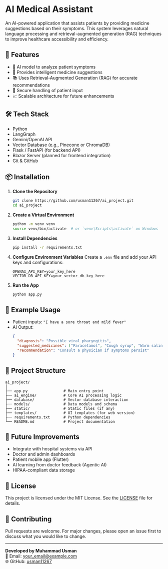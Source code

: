# AI Medical Assistant

An AI-powered application that assists patients by providing medicine suggestions based on their symptoms. This system leverages natural language processing and retrieval-augmented generation (RAG) techniques to improve healthcare accessibility and efficiency.

## 🚀 Features

- 🤖 AI model to analyze patient symptoms
- 💊 Provides intelligent medicine suggestions
- 📚 Uses Retrieval-Augmented Generation (RAG) for accurate recommendations
- 🔐 Secure handling of patient input
- 📈 Scalable architecture for future enhancements

## 🛠️ Tech Stack

- Python
- LangGraph
- Gemini/OpenAI API
- Vector Database (e.g., Pinecone or ChromaDB)
- Flask / FastAPI (for backend API)
- Blazor Server (planned for frontend integration)
- Git & GitHub

## 📦 Installation

1. **Clone the Repository**
   ```bash
   git clone https://github.com/usman11267/ai_project.git
   cd ai_project
   ```

2. **Create a Virtual Environment**
   ```bash
   python -m venv venv
   source venv/bin/activate  # or `venv\Scripts\activate` on Windows
   ```

3. **Install Dependencies**
   ```bash
   pip install -r requirements.txt
   ```

4. **Configure Environment Variables**
   Create a `.env` file and add your API keys and configurations:
   ```
   OPENAI_API_KEY=your_key_here
   VECTOR_DB_API_KEY=your_vector_db_key_here
   ```

5. **Run the App**
   ```bash
   python app.py
   ```

## 🧪 Example Usage

- Patient inputs: `"I have a sore throat and mild fever"`
- AI Output: 
  ```json
  {
    "diagnosis": "Possible viral pharyngitis",
    "suggested_medicines": ["Paracetamol", "Cough syrup", "Warm saline gargles"],
    "recommendation": "Consult a physician if symptoms persist"
  }
  ```

## 📁 Project Structure

```
ai_project/
│
├── app.py                # Main entry point
├── ai_engine/            # Core AI processing logic
├── database/             # Vector database interaction
├── models/               # Data models and schema
├── static/               # Static files (if any)
├── templates/            # UI templates (for web version)
├── requirements.txt      # Python dependencies
└── README.md             # Project documentation
```

## 🧠 Future Improvements

- Integrate with hospital systems via API
- Doctor and admin dashboards
- Patient mobile app (Flutter)
- AI learning from doctor feedback (Agentic AI)
- HIPAA-compliant data storage

## 📄 License

This project is licensed under the MIT License. See the [LICENSE](LICENSE) file for details.

## 🤝 Contributing

Pull requests are welcome. For major changes, please open an issue first to discuss what you would like to change.

---

**Developed by Muhammad Usman**  
📧 Email: your_email@example.com  
🌐 GitHub: [usman11267](https://github.com/usman11267)
